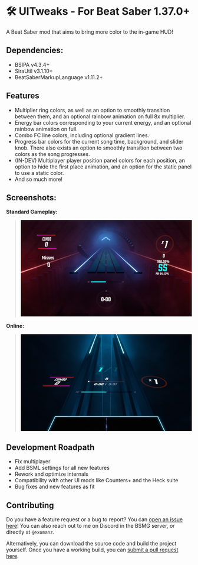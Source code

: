 # 🛠️ UITweaks - For Beat Saber 1.37.0+
A Beat Saber mod that aims to bring more color to the in-game HUD!

## Dependencies:
- BSIPA v4.3.4+
- SiraUtil v3.1.10+
- BeatSaberMarkupLanguage v1.11.2+

## Features
- Multiplier ring colors, as well as an option to smoothly transition between them, and an optional rainbow animation on full 8x multiplier.
- Energy bar colors corresponding to your current energy, and an optional rainbow animation on full.
- Combo FC line colors, including optional gradient lines.
- Progress bar colors for the current song time, background, and slider knob. There also exists an option to smoothly transition between two colors as the song progresses.
- (IN-DEV) Multiplayer player position panel colors for each position, an option to hide the first place animation, and an option for the static panel to use a static color.
- And so much more!

## Screenshots:
**Standard Gameplay:**
> ![Standard Gameplay](Resources/standard.jpg)

**Online:**
> ![Online Gameplay](Resources/online.jpg)

## Development Roadpath
- Fix multiplayer
- Add BSML settings for all new features
- Rework and optimize internals
- Compatibility with other UI mods like Counters+ and the Heck suite
- Bug fixes and new features as fit

## Contributing
Do you have a feature request or a bug to report? You can [open an issue here](../../issues)! You can also reach out to me on Discord in the BSMG server, or directly at `@exomanz`.

Alternatively, you can download the source code and build the project yourself. Once you have a working build, you can [submit a pull request here](../../pulls).
